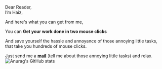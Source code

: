 Dear Reader,
<br>I’m Haiz,

And here's what you can get from me,

You can **Get your work done in two mouse clicks**

And save yourself the hassle and annoyance 
of those annoying little tasks, that take you hundreds of mouse clicks.

Just send me a [**mail**](mailto:haiz.gigs@gmail.com) (tell me about those annoying little tasks) and relax.
![Anurag's GitHub stats](https://github-readme-stats.vercel.app/api?username=haiz14&theme=calm_pink&show_icons=true)
